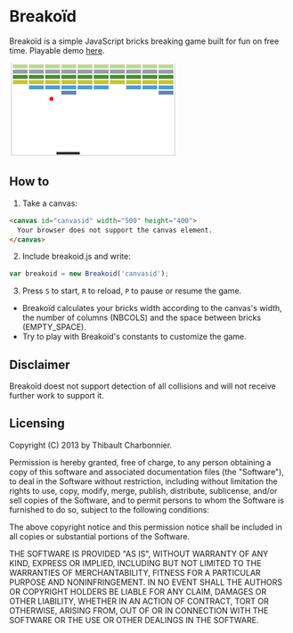 # Breakoïd
Breakoïd is a simple JavaScript bricks breaking game built for fun on free time. Playable demo [here](http://thibaultcha.github.io/Breakoid/).

![](screen.png)

## How to
1. Take a canvas:
```html
<canvas id="canvasid" width="500" height="400">
  Your browser does not support the canvas element.
</canvas>
```

2. Include breakoid.js and write:
```javascript
var breakoid = new Breakoid('canvasid');
```

3. Press `S` to start, `R` to reload, `P` to pause or resume the game.

* Breakoïd calculates your bricks width according to the canvas's width, the number of columns (NBCOLS) and the space between bricks (EMPTY_SPACE).
* Try to play with Breakoïd's constants to customize the game.

## Disclaimer
Breakoïd doest not support detection of all collisions and will not receive further work to support it.

## Licensing
Copyright (C) 2013 by Thibault Charbonnier.

Permission is hereby granted, free of charge, to any person obtaining a copy of this software and associated documentation files (the "Software"), to deal in the Software without restriction, including without limitation the rights to use, copy, modify, merge, publish, distribute, sublicense, and/or sell copies of the Software, and to permit persons to whom the Software is furnished to do so, subject to the following conditions:

The above copyright notice and this permission notice shall be included in all copies or substantial portions of the Software.

THE SOFTWARE IS PROVIDED "AS IS", WITHOUT WARRANTY OF ANY KIND, EXPRESS OR IMPLIED, INCLUDING BUT NOT LIMITED TO THE WARRANTIES OF MERCHANTABILITY, FITNESS FOR A PARTICULAR PURPOSE AND NONINFRINGEMENT. IN NO EVENT SHALL THE AUTHORS OR COPYRIGHT HOLDERS BE LIABLE FOR ANY CLAIM, DAMAGES OR OTHER LIABILITY, WHETHER IN AN ACTION OF CONTRACT, TORT OR OTHERWISE, ARISING FROM, OUT OF OR IN CONNECTION WITH THE SOFTWARE OR THE USE OR OTHER DEALINGS IN THE SOFTWARE.
